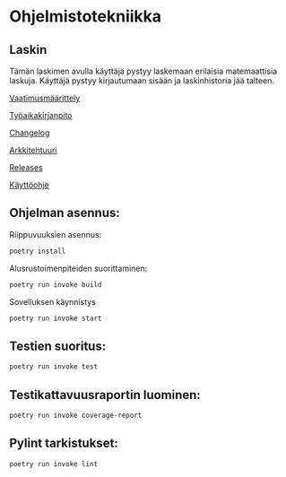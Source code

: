 # Ohjelmistotekniikka

##  Laskin
Tämän laskimen avulla käyttäjä pystyy laskemaan erilaisia matemaattisia laskuja. Käyttäjä pystyy kirjautumaan sisään ja  laskinhistoria jää talteen.

[Vaatimusmäärittely](https://github.com/annaessina/ot-harjoitustyo/blob/main/dokumentaatio/vaatimusmaarittely.md)

[Työaikakirjanpito](https://github.com/annaessina/ot-harjoitustyo/blob/main/dokumentaatio/tyoaikakirjanpito.md)

[Changelog](https://github.com/annaessina/ot-harjoitustyo/blob/main/dokumentaatio/changelog.md)

[Arkkitehtuuri](https://github.com/annaessina/ot-harjoitustyo/blob/main/dokumentaatio/arkkitehtuuri.md)

[Releases](https://github.com/annaessina/ot-harjoitustyo/releases)

[Käyttöohje](https://github.com/lottatan/ot_harjoitustyo/blob/master/dokumentaatio/k%C3%A4ytt%C3%B6ohje.md)

## Ohjelman asennus:

Riippuvuuksien asennus:

```bash
poetry install
```

Alusrustoimenpiteiden suorittaminen:

```bash
poetry run invoke build
```

Sovelluksen käynnistys

```bash
poetry run invoke start
```

## Testien suoritus:

```bash
poetry run invoke test
```

## Testikattavuusraportin luominen:

```bash
poetry run invoke coverage-report
```

## Pylint tarkistukset:

```bash
poetry run invoke lint
```

